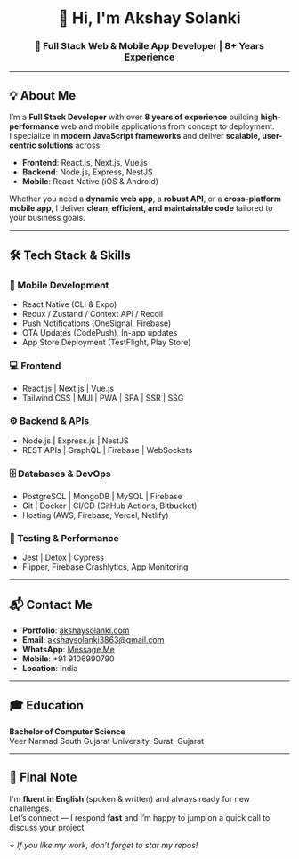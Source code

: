 <h1 align="center">👋 Hi, I'm Akshay Solanki</h1>
<h3 align="center">🚀 Full Stack Web & Mobile App Developer | 8+ Years Experience</h3>

---

## 💡 About Me
I’m a **Full Stack Developer** with over **8 years of experience** building **high-performance** web and mobile applications from concept to deployment.  
I specialize in **modern JavaScript frameworks** and deliver **scalable, user-centric solutions** across:

- **Frontend**: React.js, Next.js, Vue.js
- **Backend**: Node.js, Express, NestJS
- **Mobile**: React Native (iOS & Android)

Whether you need a **dynamic web app**, a **robust API**, or a **cross-platform mobile app**, I deliver **clean, efficient, and maintainable code** tailored to your business goals.

---

## 🛠 Tech Stack & Skills

### 📱 Mobile Development
- React Native (CLI & Expo)
- Redux / Zustand / Context API / Recoil
- Push Notifications (OneSignal, Firebase)
- OTA Updates (CodePush), In-app updates
- App Store Deployment (TestFlight, Play Store)

### 💻 Frontend
- React.js | Next.js | Vue.js
- Tailwind CSS | MUI | PWA | SPA | SSR | SSG

### ⚙ Backend & APIs
- Node.js | Express.js | NestJS
- REST APIs | GraphQL | Firebase | WebSockets

### 🗄 Databases & DevOps
- PostgreSQL | MongoDB | MySQL | Firebase
- Git | Docker | CI/CD (GitHub Actions, Bitbucket)
- Hosting (AWS, Firebase, Vercel, Netlify)

### 🧪 Testing & Performance
- Jest | Detox | Cypress
- Flipper, Firebase Crashlytics, App Monitoring

---

## 📬 Contact Me
- **Portfolio**: [akshaysolanki.com](https://www.akshaysolanki.com)
- **Email**: akshaysolanki3863@gmail.com
- **WhatsApp**: [Message Me](https://wa.me/9106990790?text=Hi%20Akshay!)
- **Mobile**: +91 9106990790
- **Location**: India

---

## 🎓 Education
**Bachelor of Computer Science**  
Veer Narmad South Gujarat University, Surat, Gujarat

---

## 💬 Final Note
I'm **fluent in English** (spoken & written) and always ready for new challenges.  
Let’s connect — I respond **fast** and I’m happy to jump on a quick call to discuss your project.

⭐ _If you like my work, don’t forget to star my repos!_


